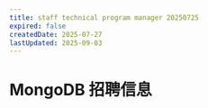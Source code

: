 ```yaml
---
title: staff technical program manager 20250725
expired: false
createdDate: 2025-07-27
lastUpdated: 2025-09-03
---
```


# MongoDB 招聘信息

<JobPostingTable job-posting-json-path="mongodb/data/staff-technical-program-manager-20250725" />